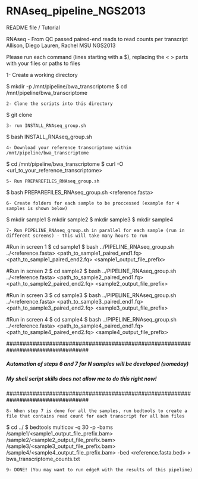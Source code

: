 RNAseq_pipeline_NGS2013
=======================

README file / Tutorial

RNAseq - From QC passed paired-end reads to read counts per transcript
Allison, Diego Lauren, Rachel
MSU NGS2013

Please run each command (lines starting with a $), replacing the <   > parts with your files or paths to files

  1- Create a working directory

$ mkdir -p /mnt/pipeline/bwa_transcriptome
$ cd /mnt/pipeline/bwa_transcriptome

	2- Clone the scripts into this directory

$ git clone <url>

	3- run INSTALL_RNAseq_group.sh

$ bash INSTALL_RNAseq_group.sh

	4- Download your reference transcriptome within /mnt/pipeline/bwa_transcriptome

$ cd /mnt/pipeline/bwa_transcriptome
$ curl -O <url_to_your_reference_transcriptome>

	5- Run PREPAREFILES_RNAseq_group.sh

$ bash PREPAREFILES_RNAseq_group.sh <reference.fasta>

	6- Create folders for each sample to be proccessed (example for 4 samples is shown below)

$ mkdir sample1
$ mkdir sample2
$ mkdir sample3
$ mkdir sample4

	7- Run PIPELINE_RNAseq_group.sh in parallel for each sample (run in different screens) - this will take many hours to run

#Run in screen 1
$ cd sample1
$ bash ../PIPELINE_RNAseq_group.sh ../<reference.fasta> <path_to_sample1_paired_end1.fq> <path_to_sample1_paired_end2.fq> <sample1_output_file_prefix>

#Run in screen 2
$ cd sample2
$ bash ../PIPELINE_RNAseq_group.sh ../<reference.fasta> <path_to_sample2_paired_end1.fq> <path_to_sample2_paired_end2.fq> <sample2_output_file_prefix>

#Run in screen 3
$ cd sample3
$ bash ../PIPELINE_RNAseq_group.sh ../<reference.fasta> <path_to_sample3_paired_end1.fq> <path_to_sample3_paired_end2.fq> <sample3_output_file_prefix>

#Run in screen 4
$ cd sample4
$ bash ../PIPELINE_RNAseq_group.sh ../<reference.fasta> <path_to_sample4_paired_end1.fq> <path_to_sample4_paired_end2.fq> <sample4_output_file_prefix>


#################################################################################
##### Automation of steps 6 and 7 for N samples will be developed (someday) #####
#####     My shell script skills does not allow me to do this right now!    #####
#################################################################################

	8- When step 7 is done for all the samples, run bedtools to create a file that contains read count for each transcript for all bam files

$ cd ../
$ bedtools multicov -q 30 -p -bams /sample1/<sample1_output_file_prefix.bam> /sample2/<sample2_output_file_prefix.bam> /sample3/<sample3_output_file_prefix.bam> /sample4/<sample4_output_file_prefix.bam> -bed <reference.fasta.bed> > bwa_transcriptome_counts.txt

	9- DONE! (You may want to run edgeR with the results of this pipeline)

